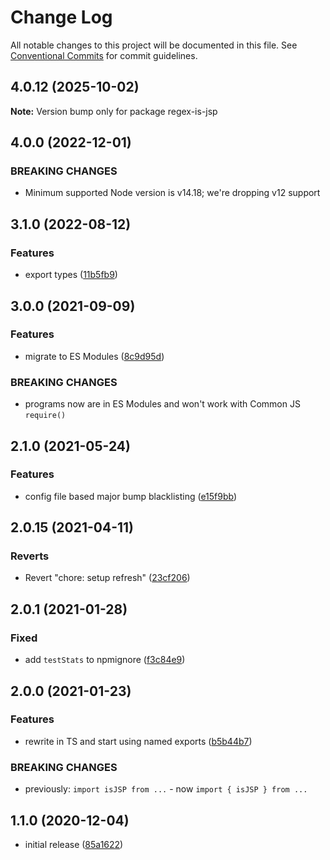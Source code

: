 # Change Log

All notable changes to this project will be documented in this file.
See [Conventional Commits](https://conventionalcommits.org) for commit guidelines.

## 4.0.12 (2025-10-02)

**Note:** Version bump only for package regex-is-jsp

## 4.0.0 (2022-12-01)

### BREAKING CHANGES

- Minimum supported Node version is v14.18; we're dropping v12 support

## 3.1.0 (2022-08-12)

### Features

- export types ([11b5fb9](https://github.com/codsen/codsen/commit/11b5fb936ce20e0a77c3a09806773e1cd7695c50))

## 3.0.0 (2021-09-09)

### Features

- migrate to ES Modules ([8c9d95d](https://github.com/codsen/codsen/commit/8c9d95d5dea0b769c2f070397141918a4893d575))

### BREAKING CHANGES

- programs now are in ES Modules and won't work with Common JS `require()`

## 2.1.0 (2021-05-24)

### Features

- config file based major bump blacklisting ([e15f9bb](https://github.com/codsen/codsen/commit/e15f9bba1c4fd5f847ac28b3f38fa6ee633f5dca))

## 2.0.15 (2021-04-11)

### Reverts

- Revert "chore: setup refresh" ([23cf206](https://github.com/codsen/codsen/commit/23cf206970a087ff0fa04e61f94d919f59ab3881))

## 2.0.1 (2021-01-28)

### Fixed

- add `testStats` to npmignore ([f3c84e9](https://github.com/codsen/codsen/commit/f3c84e95afc5514214312f913692d85b2e12eb29))

## 2.0.0 (2021-01-23)

### Features

- rewrite in TS and start using named exports ([b5b44b7](https://github.com/codsen/codsen/commit/b5b44b79ddcb7ed3925f42e76f9d303a63dff6f4))

### BREAKING CHANGES

- previously: `import isJSP from ...` - now `import { isJSP } from ...`

## 1.1.0 (2020-12-04)

- initial release ([85a1622](https://git.sr.ht/~royston/codsen/commit/85a16228243471ab33f702ddd0a911d7bb37ca39))
